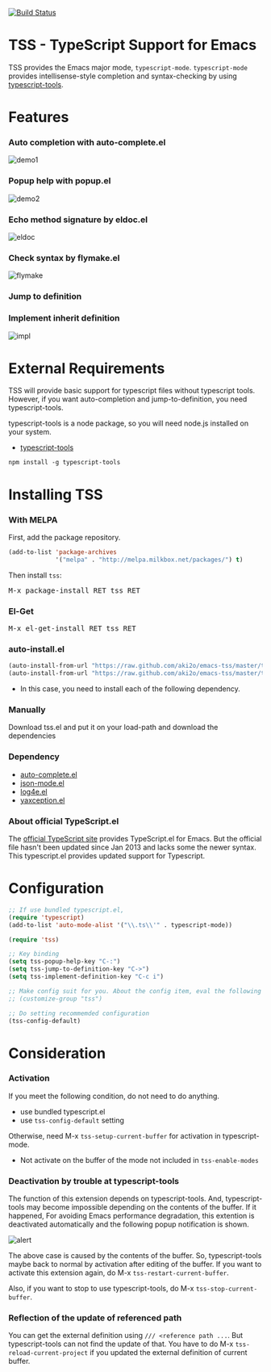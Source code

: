 [![Build Status](https://travis-ci.org/aki2o/emacs-tss.svg?branch=master)](https://travis-ci.org/aki2o/emacs-tss)

# TSS - **T**ype**S**cript **S**upport for Emacs

TSS provides the Emacs major mode, `typescript-mode`.
`typescript-mode` provides intellisense-style completion and
syntax-checking by using
[typescript-tools](https://github.com/clausreinke/typescript-tools).

# Features

### Auto completion with auto-complete.el

![demo1](image/demo1.png)

### Popup help with popup.el

![demo2](image/demo2.png)

### Echo method signature by eldoc.el

![eldoc](image/eldoc.png)

### Check syntax by flymake.el

![flymake](image/flymake.png)

### Jump to definition

### Implement inherit definition

![impl](image/impl.gif)

# External Requirements

TSS will provide basic support for typescript files without typescript
tools.  However, if you want auto-completion and jump-to-definition,
you need typescript-tools.

typescript-tools is a node package, so you will need node.js installed
on your system.

- [typescript-tools](https://github.com/clausreinke/typescript-tools)

```
npm install -g typescript-tools
```

# Installing TSS

### With MELPA

First, add the package repository.

```lisp
(add-to-list 'package-archives
             '("melpa" . "http://melpa.milkbox.net/packages/") t)
```

Then install `tss`:

<kbd>M-x package-install RET tss RET</kbd>

### El-Get

<kbd>M-x el-get-install RET tss RET</kbd>

### auto-install.el

```lisp
(auto-install-from-url "https://raw.github.com/aki2o/emacs-tss/master/tss.el")
(auto-install-from-url "https://raw.github.com/aki2o/emacs-tss/master/typescript.el")
```
-   In this case, you need to install each of the following dependency.

### Manually

Download tss.el and put it on your load-path and download the
dependencies

### Dependency

- [auto-complete.el](https://github.com/auto-complete/auto-complete)
- [json-mode.el](https://github.com/joshwnj/json-mode)
- [log4e.el](https://github.com/aki2o/log4e)
- [yaxception.el](https://github.com/aki2o/yaxception)

### About official TypeScript.el

The [official TypeScript site](http://www.typescriptlang.org/)
provides TypeScript.el for Emacs.  But the official file hasn't been
updated since Jan 2013 and lacks some the newer syntax.  This
typescript.el provides updated support for Typescript.

# Configuration

```lisp
;; If use bundled typescript.el,
(require 'typescript)
(add-to-list 'auto-mode-alist '("\\.ts\\'" . typescript-mode))

(require 'tss)

;; Key binding
(setq tss-popup-help-key "C-:")
(setq tss-jump-to-definition-key "C->")
(setq tss-implement-definition-key "C-c i")

;; Make config suit for you. About the config item, eval the following sexp.
;; (customize-group "tss")

;; Do setting recommemded configuration
(tss-config-default)
```

# Consideration

### Activation

If you meet the following condition, do not need to do anything.
-   use bundled typescript.el
-   use `tss-config-default` setting

Otherwise, need M-x `tss-setup-current-buffer` for activation in typescript-mode.

-   Not activate on the buffer of the mode not included in `tss-enable-modes`

### Deactivation by trouble at typescript-tools

The function of this extension depends on typescript-tools.
And, typescript-tools may become impossible depending on the contents of the buffer.
If it happened, For avoiding Emacs performance degradation,
this extention is deactivated automatically and the following popup notification is shown.

![alert](image/alert.png)

The above case is caused by the contents of the buffer.
So, typescript-tools maybe back to normal by activation after editing of the buffer.
If you want to activate this extension again, do M-x `tss-restart-current-buffer`.

Also, if you want to stop to use typescript-tools, do M-x `tss-stop-current-buffer`.

### Reflection of the update of referenced path

You can get the external definition using `/// <reference path ...`.
But typescript-tools can not find the update of that.
You have to do M-x `tss-reload-current-project`
if you updated the external definition of current buffer.
